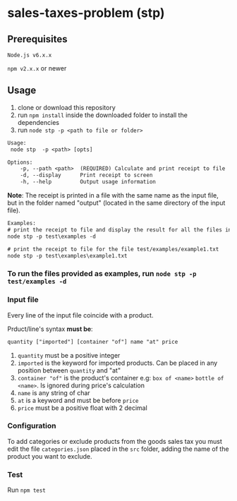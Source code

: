 # sales-taxes-problem (stp)

## Prerequisites

`Node.js v6.x.x`

`npm v2.x.x` or newer

## Usage

1. clone or download this repository
2. run `npm install` inside the downloaded folder to install the dependencies
3. run `node stp -p <path to file or folder>`

```txt
Usage:
 node stp  -p <path> [opts]

Options:
    -p, --path <path>  (REQUIRED) Calculate and print receipt to file
    -d, --display      Print receipt to screen
    -h, --help         Output usage information

```
**Note**: The receipt is printed in a file with the same name as the input file, but in the folder named "output" (located in the same directory of the input file).

```txt
Examples:
# print the receipt to file and display the result for all the files in test/examples
node stp -p test\examples -d

# print the receipt to file for the file test/examples/example1.txt
node stp -p test\examples\example1.txt
```

### To run the files provided as examples, run `node stp -p test/examples -d`

### Input file
Every line of the input file coincide with a product.

Prduct/line's syntax **must be**:
```txt
quantity ["imported"] [container "of"] name "at" price
```
1. `quantity` must be a positive integer
2. `imported` is the keyword for imported products. Can be placed in any position between `quantity` and "at"
3. `container "of"` is the product's container e.g: `box of <name>` `bottle of <name>`. Is ignored during price's calculation
3. `name` is any string of char
4. `at` is a keyword and must be before `price`
5. `price` must be a positive float with 2 decimal

### Configuration

To add categories or exclude products from the goods sales tax you must edit the file `categories.json` placed in the `src` folder, adding the name of the product you want to exclude.

### Test
Run `npm test`

